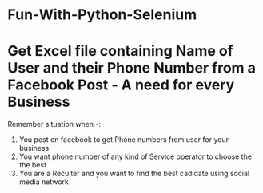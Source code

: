 # Fun-With-Python-Selenium

# Get Excel file containing Name of User and their Phone Number from a Facebook Post - A need for every Business
Remember situation when -:
1. You post on facebook to get Phone numbers from user for your business
2. You want phone number of any kind of Service operator to choose the the best
3. You are a Recuiter and you want to find the best cadidate using social media network
